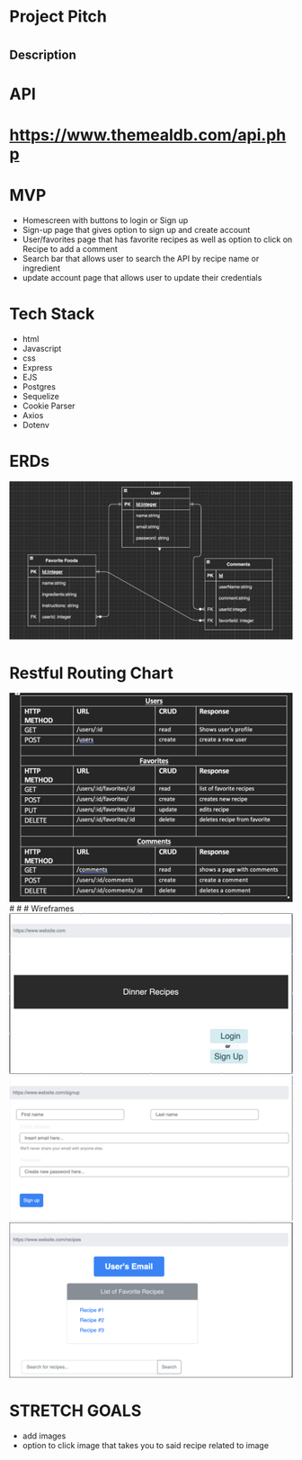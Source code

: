 # Project Pitch
#
## Description
#
# API
# https://www.themealdb.com/api.php
#
# MVP
* Homescreen with buttons to login or Sign up
* Sign-up page that gives option to sign up and create account
* User/favorites page that has favorite recipes as well as option to click on Recipe to add a comment 
* Search bar that allows user to search the API by recipe name or ingredient
* update account page that allows user to update their credentials
#
#
# Tech Stack
* html
* Javascript
* css
* Express
* EJS
* Postgres
* Sequelize
* Cookie Parser
* Axios
* Dotenv
#
# ERDs
<img src='./images/ERDdiagram.png'>

#
# Restful Routing Chart
<img src='./images/CRUD.png'>
# 
#
# Wireframes
<img src='./images/WireFrame1.png'>
<img src='./images/WireFrame2.png'>
<img src='./images/WireFrame3.png'>

#
# STRETCH GOALS
* add images
* option to click image that takes you to said recipe related to image


